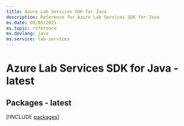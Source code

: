 ```yaml
---
title: Azure Lab Services SDK for Java
description: Reference for Azure Lab Services SDK for Java
ms.date: 09/05/2025
ms.topic: reference
ms.devlang: java
ms.service: lab-services
---
```

# Azure Lab Services SDK for Java - latest
## Packages - latest
[!INCLUDE [packages](lab-services-index.md)]